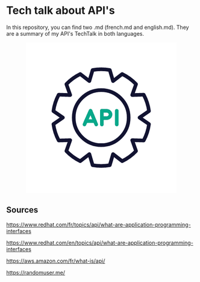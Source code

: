 # Tech talk about API's

In this repository, you can find two .md (french.md and english.md).
They are a summary of my API's TechTalk in both languages.

<div align="center"> <img src="assets/api.gif"> </div>

## Sources

https://www.redhat.com/fr/topics/api/what-are-application-programming-interfaces

https://www.redhat.com/en/topics/api/what-are-application-programming-interfaces

https://aws.amazon.com/fr/what-is/api/

https://randomuser.me/